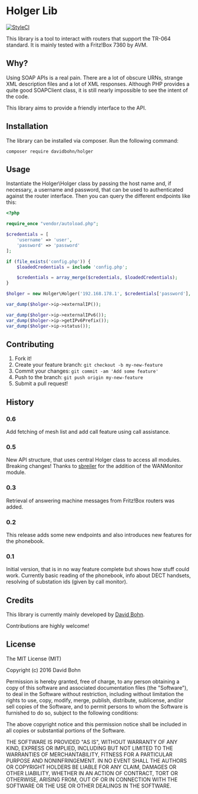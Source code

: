 # Holger Lib

[![StyleCI](https://styleci.io/repos/53442008/shield)](https://styleci.io/repos/53442008)

This library is a tool to interact with routers that support the TR-064 standard.
It is mainly tested with a Fritz!Box 7360 by AVM.

## Why?
Using SOAP APIs is a real pain. There are a lot of obscure URNs, strange XML description files and a lot of XML responses.
 Although PHP provides a quite good SOAPClient class, it is still nearly impossible to see the intent of the code.

 This library aims to provide a friendly interface to the API.

## Installation

The library can be installed via composer. Run the following command:

```
composer require davidbohn/holger
```

## Usage

Instantiate the Holger\Holger class by passing the host name and, if necessary, a username and password, that can be used to authenticated against the router interface.
Then you can query the different endpoints like this:

```php
<?php

require_once "vendor/autoload.php";

$credentials = [
    'username' => 'user',
    'password' => 'password'
];

if (file_exists('config.php')) {
    $loadedCredentials = include 'config.php';

    $credentials = array_merge($credentials, $loadedCredentials);
}

$holger = new Holger\Holger('192.168.178.1', $credentials['password'], $credentials['username']);

var_dump($holger->ip->externalIP());

var_dump($holger->ip->externalIPv6());
var_dump($holger->ip->getIPv6Prefix());
var_dump($holger->ip->status());

```

## Contributing

1. Fork it!
2. Create your feature branch: `git checkout -b my-new-feature`
3. Commit your changes: `git commit -am 'Add some feature'`
4. Push to the branch: `git push origin my-new-feature`
5. Submit a pull request!

## History

### 0.6
Add fetching of mesh list and add call feature using call assistance.

### 0.5
New API structure, that uses central Holger class to access all modules. Breaking changes!
Thanks to [sbreiler](https://github.com/sbreiler) for the addition of the WANMonitor module.

### 0.3
Retrieval of answering machine messages from Fritz!Box routers was added.

### 0.2
This release adds some new endpoints and also introduces new features for the phonebook.

### 0.1
Initial version, that is in no way feature complete but shows how stuff could work.
Currently basic reading of the phonebook, info about DECT handsets, resolving of substation ids (given by call monitor).

## Credits

This library is currently mainly developed by [David Bohn](https://david-bohn.de).

Contributions are highly welcome!

## License

The MIT License (MIT)

Copyright (c) 2016 David Bohn

Permission is hereby granted, free of charge, to any person obtaining a copy
of this software and associated documentation files (the "Software"), to deal
in the Software without restriction, including without limitation the rights
to use, copy, modify, merge, publish, distribute, sublicense, and/or sell
copies of the Software, and to permit persons to whom the Software is
furnished to do so, subject to the following conditions:

The above copyright notice and this permission notice shall be included in all
copies or substantial portions of the Software.

THE SOFTWARE IS PROVIDED "AS IS", WITHOUT WARRANTY OF ANY KIND, EXPRESS OR
IMPLIED, INCLUDING BUT NOT LIMITED TO THE WARRANTIES OF MERCHANTABILITY,
FITNESS FOR A PARTICULAR PURPOSE AND NONINFRINGEMENT. IN NO EVENT SHALL THE
AUTHORS OR COPYRIGHT HOLDERS BE LIABLE FOR ANY CLAIM, DAMAGES OR OTHER
LIABILITY, WHETHER IN AN ACTION OF CONTRACT, TORT OR OTHERWISE, ARISING FROM,
OUT OF OR IN CONNECTION WITH THE SOFTWARE OR THE USE OR OTHER DEALINGS IN THE
SOFTWARE.
